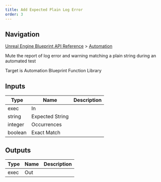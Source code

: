 ```yaml
---
title: Add Expected Plain Log Error
order: 3
---
```

## Navigation

[Unreal Engine Blueprint API Reference](https://dev.epicgames.com/documentation/en-us/unreal-engine/BlueprintAPI) > [Automation](https://dev.epicgames.com/documentation/en-us/unreal-engine/BlueprintAPI/Automation)

Mute the report of log error and warning matching a plain string during an automated test

Target is Automation Blueprint Function Library

## Inputs

| Type | Name | Description |
| --- | --- | --- |
| exec | In |  |
| string | Expected String |  |
| integer | Occurrences |  |
| boolean | Exact Match |  |

## Outputs

| Type | Name | Description |
| --- | --- | --- |
| exec | Out |  |
